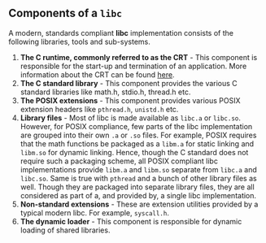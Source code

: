 ## Components of a `libc`

A modern, standards compliant **libc** implementation consists of the following
libraries, tools and sub-systems.

1. **The C runtime, commonly referred to as the CRT** - This component is
responsible for the start-up and termination of an application. More information
about the CRT can be found [here](crt.md).
2. **The C standard library** - This component provides the various C standard
libraries like math.h, stdio.h, thread.h etc.
3. **The POSIX extensions** - This component provides various POSIX extension
headers like `pthread.h`, `unistd.h` etc.
4. **Library files** - Most of libc is made available as `libc.a` or `libc.so`.
However, for POSIX compliance, few parts of the libc implementation are grouped
into their own `.a` or `.so` files. For example, POSIX requires that the math
functions be packaged as a `libm.a` for static linking and `libm.so` for dynamic
linking. Hence, though the C standard does not require such a packaging scheme,
all POSIX compliant libc implementations provide `libm.a` and `libm.so` separate
from `libc.a` and `libc.so`. Same is true with `pthread` and a bunch of other
library files as well. Though they are packaged into separate library files,
they are all considered as part of a, and provided by, a single libc
implementation.
5. **Non-standard extensions** - These are extension utilities provided by a
typical modern libc. For example, `syscall.h`.
6. **The dynamic loader** - This component is responsible for dynamic loading
of shared libraries.
